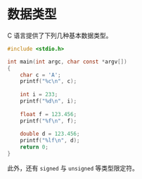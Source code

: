 # 数据类型

C 语言提供了下列几种基本数据类型。

```c
#include <stdio.h>

int main(int argc, char const *argv[])
{
    char c = 'A';
    printf("%c\n", c);
    
    int i = 233;
    printf("%d\n", i);
    
    float f = 123.456;
    printf("%f\n", f);
    
    double d = 123.456;
    printf("%lf\n", d);
    return 0;
}
```

此外，还有 `signed` 与 `unsigned` 等类型限定符。
